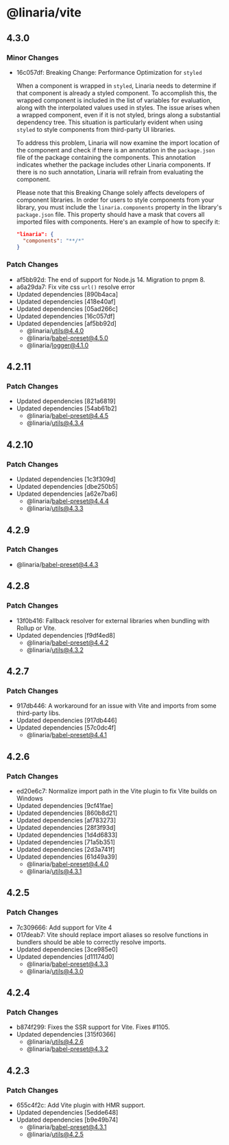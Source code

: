 # @linaria/vite

## 4.3.0

### Minor Changes

- 16c057df: Breaking Change: Performance Optimization for `styled`

  When a component is wrapped in `styled`, Linaria needs to determine if that component is already a styled component. To accomplish this, the wrapped component is included in the list of variables for evaluation, along with the interpolated values used in styles. The issue arises when a wrapped component, even if it is not styled, brings along a substantial dependency tree. This situation is particularly evident when using `styled` to style components from third-party UI libraries.

  To address this problem, Linaria will now examine the import location of the component and check if there is an annotation in the `package.json` file of the package containing the components. This annotation indicates whether the package includes other Linaria components. If there is no such annotation, Linaria will refrain from evaluating the component.

  Please note that this Breaking Change solely affects developers of component libraries. In order for users to style components from your library, you must include the `linaria.components` property in the library's `package.json` file. This property should have a mask that covers all imported files with components. Here's an example of how to specify it:

  ```json
  "linaria": {
    "components": "**/*"
  }
  ```

### Patch Changes

- af5bb92d: The end of support for Node.js 14. Migration to pnpm 8.
- a6a29da7: Fix vite css `url()` resolve error
- Updated dependencies [890b4aca]
- Updated dependencies [418e40af]
- Updated dependencies [05ad266c]
- Updated dependencies [16c057df]
- Updated dependencies [af5bb92d]
  - @linaria/utils@4.4.0
  - @linaria/babel-preset@4.5.0
  - @linaria/logger@4.1.0

## 4.2.11

### Patch Changes

- Updated dependencies [821a6819]
- Updated dependencies [54ab61b2]
  - @linaria/babel-preset@4.4.5
  - @linaria/utils@4.3.4

## 4.2.10

### Patch Changes

- Updated dependencies [1c3f309d]
- Updated dependencies [dbe250b5]
- Updated dependencies [a62e7ba6]
  - @linaria/babel-preset@4.4.4
  - @linaria/utils@4.3.3

## 4.2.9

### Patch Changes

- @linaria/babel-preset@4.4.3

## 4.2.8

### Patch Changes

- 13f0b416: Fallback resolver for external libraries when bundling with Rollup or Vite.
- Updated dependencies [f9df4ed8]
  - @linaria/babel-preset@4.4.2
  - @linaria/utils@4.3.2

## 4.2.7

### Patch Changes

- 917db446: A workaround for an issue with Vite and imports from some third-party libs.
- Updated dependencies [917db446]
- Updated dependencies [57c0dc4f]
  - @linaria/babel-preset@4.4.1

## 4.2.6

### Patch Changes

- ed20e6c7: Normalize import path in the Vite plugin to fix Vite builds on Windows
- Updated dependencies [9cf41fae]
- Updated dependencies [860b8d21]
- Updated dependencies [af783273]
- Updated dependencies [28f3f93d]
- Updated dependencies [1d4d6833]
- Updated dependencies [71a5b351]
- Updated dependencies [2d3a741f]
- Updated dependencies [61d49a39]
  - @linaria/babel-preset@4.4.0
  - @linaria/utils@4.3.1

## 4.2.5

### Patch Changes

- 7c309666: Add support for Vite 4
- 017deab7: Vite should replace import aliases so resolve functions in bundlers should be able to correctly resolve imports.
- Updated dependencies [3ce985e0]
- Updated dependencies [d11174d0]
  - @linaria/babel-preset@4.3.3
  - @linaria/utils@4.3.0

## 4.2.4

### Patch Changes

- b874f299: Fixes the SSR support for Vite. Fixes #1105.
- Updated dependencies [315f0366]
  - @linaria/utils@4.2.6
  - @linaria/babel-preset@4.3.2

## 4.2.3

### Patch Changes

- 655c4f2c: Add Vite plugin with HMR support.
- Updated dependencies [5edde648]
- Updated dependencies [b9e49b74]
  - @linaria/babel-preset@4.3.1
  - @linaria/utils@4.2.5
